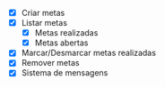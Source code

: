 -[x] Criar metas
-[x] Listar metas
    -[x] Metas realizadas
    -[x] Metas abertas
-[x] Marcar/Desmarcar metas realizadas
-[x] Remover metas
-[x] Sistema de mensagens 